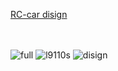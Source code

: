 [RC-car disign](https://blog.naver.com/boilmint7)<br><br><br>

![full](https://user-images.githubusercontent.com/37397382/39858448-8d2de2e4-5471-11e8-9aa4-756357eb9625.png)
![l9110s](https://user-images.githubusercontent.com/37397382/39858438-892d2808-5471-11e8-94f3-9abe2320c4be.png)
![disign](https://user-images.githubusercontent.com/37397382/39860757-7780d034-5479-11e8-86c2-b9fa69775dd4.png)
